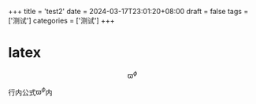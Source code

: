 +++
title = 'test2'
date = 2024-03-17T23:01:20+08:00
draft = false
tags = ['测试']
categories = ['测试']
+++

# latex
$$
\varpi ^{\phi}
$$



行内公式$\varpi ^{\phi}$内
